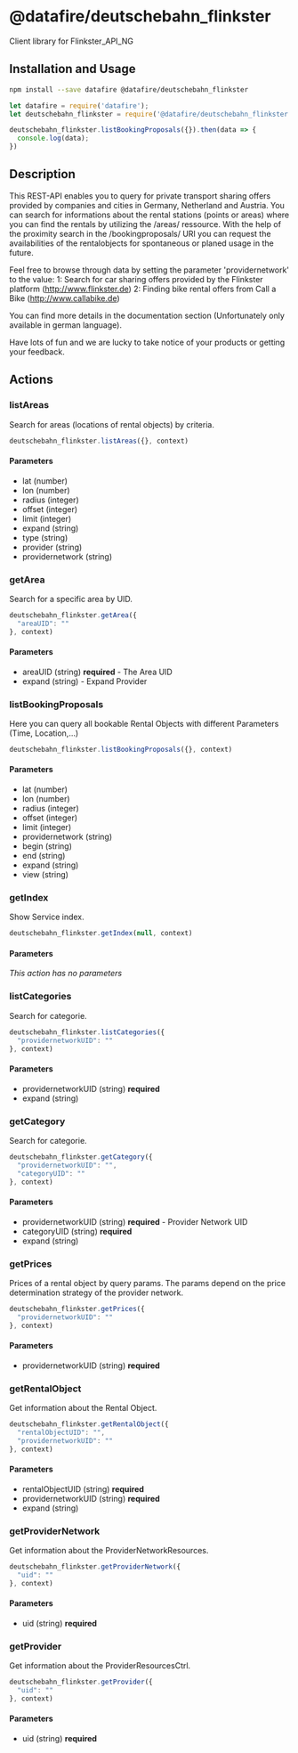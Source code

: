 # @datafire/deutschebahn_flinkster

Client library for Flinkster_API_NG

## Installation and Usage
```bash
npm install --save datafire @datafire/deutschebahn_flinkster
```

```js
let datafire = require('datafire');
let deutschebahn_flinkster = require('@datafire/deutschebahn_flinkster').create();

deutschebahn_flinkster.listBookingProposals({}).then(data => {
  console.log(data);
})
```

## Description
This REST-API enables you to query for private transport sharing offers provided by companies and cities in Germany, Netherland and Austria. 
You can search for informations about the rental stations (points or areas) where you can find the rentals by utilizing the /areas/ ressource. 
With the help of the proximity search in the /bookingproposals/ URI you can request the availabilities of the rentalobjects for spontaneous or planed usage in the future. 

Feel free to browse through data by setting the parameter 'providernetwork' to the value: 
 1: Search for car sharing offers provided by the Flinkster platform (http://www.flinkster.de)
2: Finding bike rental offers from Call a Bike (http://www.callabike.de) 

You can find more details in the documentation section (Unfortunately only available in german language).

Have lots of fun and we are lucky to take notice of your products or getting your feedback.

## Actions
### listAreas
Search for areas (locations of rental objects) by criteria.


```js
deutschebahn_flinkster.listAreas({}, context)
```

#### Parameters
* lat (number)
* lon (number)
* radius (integer)
* offset (integer)
* limit (integer)
* expand (string)
* type (string)
* provider (string)
* providernetwork (string)

### getArea
Search for a specific area by UID.


```js
deutschebahn_flinkster.getArea({
  "areaUID": ""
}, context)
```

#### Parameters
* areaUID (string) **required** - The Area UID 
* expand (string) - Expand Provider

### listBookingProposals
Here you can query all bookable Rental Objects with different Parameters (Time, Location,...)


```js
deutschebahn_flinkster.listBookingProposals({}, context)
```

#### Parameters
* lat (number)
* lon (number)
* radius (integer)
* offset (integer)
* limit (integer)
* providernetwork (string)
* begin (string)
* end (string)
* expand (string)
* view (string)

### getIndex
Show Service index.


```js
deutschebahn_flinkster.getIndex(null, context)
```

#### Parameters
*This action has no parameters*

### listCategories
Search for categorie.


```js
deutschebahn_flinkster.listCategories({
  "providernetworkUID": ""
}, context)
```

#### Parameters
* providernetworkUID (string) **required**
* expand (string)

### getCategory
Search for categorie.


```js
deutschebahn_flinkster.getCategory({
  "providernetworkUID": "",
  "categoryUID": ""
}, context)
```

#### Parameters
* providernetworkUID (string) **required** - Provider Network UID
* categoryUID (string) **required**
* expand (string)

### getPrices
Prices of a rental object by query params. The params depend on the price determination strategy of the provider network.



```js
deutschebahn_flinkster.getPrices({
  "providernetworkUID": ""
}, context)
```

#### Parameters
* providernetworkUID (string) **required**

### getRentalObject
Get information about the Rental Object.



```js
deutschebahn_flinkster.getRentalObject({
  "rentalObjectUID": "",
  "providernetworkUID": ""
}, context)
```

#### Parameters
* rentalObjectUID (string) **required**
* providernetworkUID (string) **required**
* expand (string)

### getProviderNetwork
Get information about the ProviderNetworkResources.



```js
deutschebahn_flinkster.getProviderNetwork({
  "uid": ""
}, context)
```

#### Parameters
* uid (string) **required**

### getProvider
Get information about the ProviderResourcesCtrl.



```js
deutschebahn_flinkster.getProvider({
  "uid": ""
}, context)
```

#### Parameters
* uid (string) **required**

